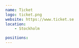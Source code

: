 ```yaml
---
name: Ticket
logo: ticket.png
website: https://www.ticket.se
location:
    - Stockholm

positions:
---
```

